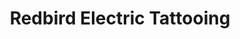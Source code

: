 ---
title: "Redbird Electric Tattooing"
url: /springfield/redbird-electric-tattooing/
shop: tattoo
---